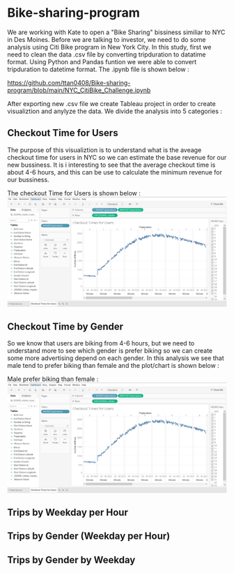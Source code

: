 # Bike-sharing-program

We are working with Kate to open a "Bike Sharing" bissiness similiar to NYC in Des Moines. Before we are talking to investor, we need to do some analysis using Citi Bike program in New York City. In this study, first we need to clean the data .csv file by converting tripduration to datatime format. Using Python and Pandas funtion we were able to convert tripduration to datetime format. The .ipynb file is shown below :

https://github.com/ttan0408/Bike-sharing-program/blob/main/NYC_CitiBike_Challenge.ipynb

After exporting new .csv file we create Tableau project in order to create visualiztion and anylyze the data. We divide the analysis into 5 categories : 

## Checkout Time for Users
   The purpose of this visualiztion is to understand what is the aveage checkout time for users in NYC so we can estimate the base revenue for our new bussiness. It is i          interesting to see that the average checkout time is about 4-6 hours, and this can be use to calculate the minimum revenue for our bussiness.
   
   The checkout Time for Users is shown below : 
  ![alt text][Image1]
  
  [Image1]: https://github.com/ttan0408/Bike-sharing-program/blob/main/Checkout%20Times%20for%20Users.PNG "CHECKOUT TIME FOR USERS"

## Checkout Time by Gender
   So we know that users are biking from 4-6 hours, but we need to understand more to see which gender is prefer biking so we can create some more advertising depend on each      gender. In this analysis we see that male tend to prefer biking than female and the plot/chart is shown below :
   
   Male prefer biking than female : 
  ![alt text][Image1]
  
  [Image1]: https://github.com/ttan0408/Bike-sharing-program/blob/main/Checkout%20Times%20for%20Users.PNG "CHECKOUT TIME FOR USERS"
   

## Trips by Weekday per Hour
## Trips by Gender (Weekday per Hour)
## Trips by Gender by Weekday

